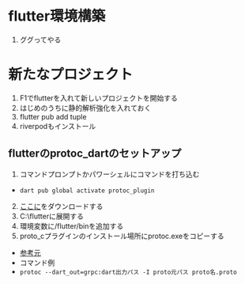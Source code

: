 # flutter環境構築
1. ググってやる

# 新たなプロジェクト
1. F1でflutterを入れて新しいプロジェクトを開始する
2. はじめのうちに静的解析強化を入れておく
3. flutter pub add tuple
4. riverpodもインストール

## flutterのprotoc_dartのセットアップ
1. コマンドプロンプトかパワーシェルにコマンドを打ち込む
- `dart pub global activate protoc_plugin`
2. [ここに](https://github.com/protocolbuffers/protobuf/releases "タイトル")をダウンロードする
3. C:\flutterに展開する
4. 環境変数に/flutter/binを追加する
5. proto_cプラグインのインストール場所にprotoc.exeをコピーする
- [参考元](https://gayan-justo.medium.com/working-with-grpc-with-flutter-on-windows-17493528e6a2 "tai")
- コマンド例
- `protoc --dart_out=grpc:dart出力パス -I proto元パス proto名.proto`


